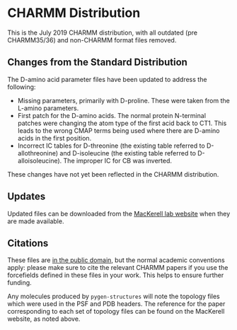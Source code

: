 # CHARMM Distribution

This is the July 2019 CHARMM distribution, with all outdated (pre CHARMM35/36) and non-CHARMM format files removed.

## Changes from the Standard Distribution

The D-amino acid parameter files have been updated to address the following:

  - Missing parameters, primarily with D-proline. These were taken from the L-amino parameters.
  - First patch for the D-amino acids. The normal protein N-terminal patches were changing the atom type of the first acid back to CT1. This leads to the wrong CMAP terms being used where there are D-amino acids in the first position.
  - Incorrect IC tables for D-threonine (the existing table referred to D-allothreonine) and D-isoleucine (the existing table referred to D-alloisoleucine). The improper IC for CB was inverted.

These changes have not yet been reflected in the CHARMM distribution.

## Updates

Updated files can be downloaded from the [MacKerell lab website](http://mackerell.umaryland.edu/charmm_ff.shtml) when they are made available.

## Citations

These files are [in the public domain](https://www.charmm.org/ubbthreads/ubbthreads.php?ubb=showflat&Number=33804), but the normal academic conventions apply: please make sure to cite the relevant CHARMM papers if you use the forcefields defined in these files in your work. This helps to ensure further funding.

Any molecules produced by `pygen-structures` will note the topology files which were used in the PSF and PDB headers. The reference for the paper corresponding to each set of topology files can be found on the MacKerell website, as noted above.
